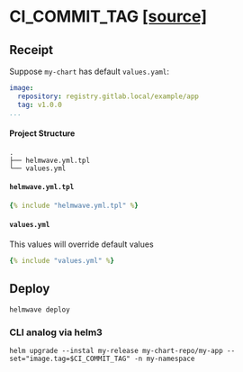# CI_COMMIT_TAG  [ [source] ](https://github.com/helmwave/helmwave.github.io/tree/main/docs/examples/CI_COMMIT_TAG)

## Receipt

Suppose `my-chart` has default `values.yaml`:

```yaml
image:
  repository: registry.gitlab.local/example/app
  tag: v1.0.0
...
```

#### Project Structure

```
.
├── helmwave.yml.tpl
└── values.yml

```

#### `helmwave.yml.tpl`

```yaml
{% include "helmwave.yml.tpl" %}
```

#### `values.yml`

This values will override default values 

```yaml
{% include "values.yml" %}
```

## Deploy

```shell
helmwave deploy
```


### CLI analog via helm3

```shell
helm upgrade --instal my-release my-chart-repo/my-app --set="image.tag=$CI_COMMIT_TAG" -n my-namespace
```